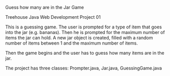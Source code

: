 Guess how many are in the Jar Game

Treehouse Java Web Development Project 01

This is a guessing game. The user is prompted for a type of item that goes into the jar (e.g. bananas). Then he is
prompted for the maximum number of items the jar can hold. A new jar object is created, filled with a random number of
items between 1 and the maximum number of items.

Then the game begins and the user has to guess how many items are in the jar.

The project has three classes: Prompter.java, Jar.java, GuessingGame.java
